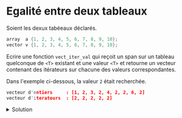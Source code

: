 # Egalité entre deux tableaux

Soient les dexux tabéeaux déclarés.

~~~cpp
array  a {1, 2, 3, 4, 5, 6, 7, 8, 9, 10};
vector v {1, 2, 3, 4, 5, 6, 7, 8, 9, 10};
~~~

Ecrire une fonction `vect_iter_val` qui reçoit un span sur un tableau quelconque de `<T>` existant et une valeur `<T>` et retourne un vecteur contenant des itérateurs sur chacune des valeurs correspondantes.

Dans l'exemple ci-dessous, la valeur `2` était recherchée.

~~~cpp
vecteur d'entiers     : [1, 2, 3, 2, 4, 2, 2, 6, 2]
vecteur d'iterateurs  : [2, 2, 2, 2, 2]
~~~

<details>
<summary>Solution</summary>

~~~cpp
#include <iostream>
#include <algorithm>
#include <vector>
#include <span>

using namespace std;

//---------------------------------------------------------
template <typename T>
ostream& operator<< (ostream& os, span<T> s) {
   os << "[";
   for (size_t i=0; i<s.size(); ++i) {
      if (i) os << ", ";
      os << s[i];
   }
   return os << "]";
}

//---------------------------------------------------------
template <typename T, typename Iterator>
vector<Iterator> vect_iter_val(span<T> s, const T& e) {

   vector<Iterator> result;
   auto it = s.begin();

   while( (it = find(it, s.end(), e)) != s.end()) {
      result.push_back(it);
      ++it;
   }

   return result;
}

//---------------------------------------------------------
// pour éviter des problèmes de surcharge avec l'opérateur de flux
template <typename Iterateur>
void afficher_vect_iter (const vector<Iterateur>& v) {
   cout << "[";
   for (size_t i=0; i<v.size(); ++i) {
      if (i) cout << ", ";
      cout << *v[i];
   }
   cout << "]";
}

//---------------------------------------------------------
int main() {

   vector v {1, 2, 3, 2, 4, 2, 2, 6, 2};

   using it_int = vector<int>::iterator;

   cout << "vecteur d'entiers     : " << span(v) << endl;
   vector vect_int_ref = vect_iter_val<int, it_int>(span<int>(v), 2);
   cout << "vecteur d'iterateurs  : ";
   afficher_vect_iter(vect_int_ref);
}
~~~

</details>